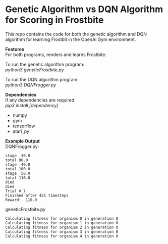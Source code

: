 # Genetic Algorithm vs DQN Algorithm for Scoring in Frostbite

This repo contains the code for both the genetic algorithm and DQN algorithm for learning
Frostbit in the OpenAi Gym environment. 

**Features**\
For both programs, renders and learns Frostbite. 

To run the genetic algorithm program:\
*python3 geneticFrostbite.py*

To run the DQN algorithm program:\
*python3 DQNFrogger.py*


**Dependencies**\
If any dependencies are required:\
*pip3 install [dependency]*
- numpy
- gym
- tensorflow
- atari_py

**Example Output**\
DQNFrogger.py:
```
stage  30.0
total 90.0
stage  40.0
total 100.0
stage  50.0
total 110.0
died
died
Trial # 7
Finished after 421 timesteps
Reward:  110.0
```


geneticFrostbite.py
```
Calculating fitness for organism 0 in generation 0
Calculating fitness for organism 1 in generation 0
Calculating fitness for organism 2 in generation 0
Calculating fitness for organism 3 in generation 0
Calculating fitness for organism 4 in generation 0
```

